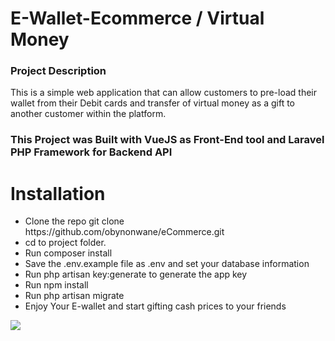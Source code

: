 <h1> E-Wallet-Ecommerce / Virtual Money</h1>
<h3>Project Description </h3>
<p>This is a simple web application that can  allow customers to pre-load their wallet from their Debit cards and transfer of virtual money as a gift to another customer within the platform.</p>
<h3> This Project was Built with VueJS as Front-End tool and Laravel PHP Framework for Backend API</h3>
<h1>Installation</h1>
<ul>
        <li>Clone the repo git clone https://github.com/obynonwane/eCommerce.git</li>
        <li>cd to project folder.</li>
        <li>Run composer install</li>
        <li>Save the .env.example file as .env and set your database information</li>
        <li>Run php artisan key:generate to generate the app key</li>
        <li>Run npm install</li>
        <li>Run php artisan migrate</li>
        <li>Enjoy Your E-wallet and start gifting cash prices to your friends</li>
</ul>   

<img src="https://github.com/obynonwane/eCommerce/tree/master/public/img/logo.png">